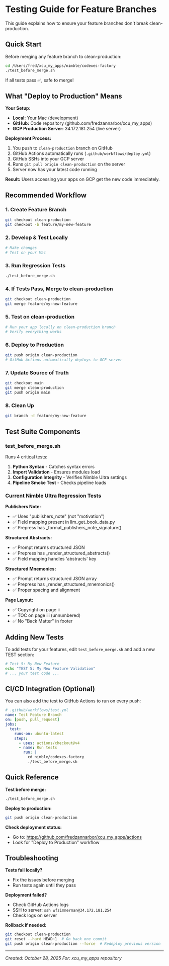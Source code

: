 # Testing Guide for Feature Branches

This guide explains how to ensure your feature branches don't break clean-production.

## Quick Start

Before merging any feature branch to clean-production:

```bash
cd /Users/fred/xcu_my_apps/nimble/codexes-factory
./test_before_merge.sh
```

If all tests pass ✅, safe to merge!

## What "Deploy to Production" Means

**Your Setup:**
- **Local:** Your Mac (development)
- **GitHub:** Code repository (github.com/fredzannarbor/xcu_my_apps)
- **GCP Production Server:** 34.172.181.254 (live server)

**Deployment Process:**
1. You push to `clean-production` branch on GitHub
2. GitHub Actions automatically runs (`.github/workflows/deploy.yml`)
3. GitHub SSHs into your GCP server
4. Runs `git pull origin clean-production` on the server
5. Server now has your latest code running

**Result:** Users accessing your apps on GCP get the new code immediately.

## Recommended Workflow

### 1. Create Feature Branch
```bash
git checkout clean-production
git checkout -b feature/my-new-feature
```

### 2. Develop & Test Locally
```bash
# Make changes
# Test on your Mac
```

### 3. Run Regression Tests
```bash
./test_before_merge.sh
```

### 4. If Tests Pass, Merge to clean-production
```bash
git checkout clean-production
git merge feature/my-new-feature
```

### 5. Test on clean-production
```bash
# Run your app locally on clean-production branch
# Verify everything works
```

### 6. Deploy to Production
```bash
git push origin clean-production
# GitHub Actions automatically deploys to GCP server
```

### 7. Update Source of Truth
```bash
git checkout main
git merge clean-production
git push origin main
```

### 8. Clean Up
```bash
git branch -d feature/my-new-feature
```

## Test Suite Components

### test_before_merge.sh
Runs 4 critical tests:

1. **Python Syntax** - Catches syntax errors
2. **Import Validation** - Ensures modules load
3. **Configuration Integrity** - Verifies Nimble Ultra settings
4. **Pipeline Smoke Test** - Checks pipeline loads

### Current Nimble Ultra Regression Tests

**Publishers Note:**
- ✅ Uses "publishers_note" (not "motivation")
- ✅ Field mapping present in llm_get_book_data.py
- ✅ Prepress has _format_publishers_note_signature()

**Structured Abstracts:**
- ✅ Prompt returns structured JSON
- ✅ Prepress has _render_structured_abstracts()
- ✅ Field mapping handles 'abstracts' key

**Structured Mnemonics:**
- ✅ Prompt returns structured JSON array
- ✅ Prepress has _render_structured_mnemonics()
- ✅ Proper spacing and alignment

**Page Layout:**
- ✅ Copyright on page ii
- ✅ TOC on page iii (unnumbered)
- ✅ No "Back Matter" in footer

## Adding New Tests

To add tests for your features, edit `test_before_merge.sh` and add a new TEST section:

```bash
# Test 5: My New Feature
echo "TEST 5: My New Feature Validation"
# ... your test code ...
```

## CI/CD Integration (Optional)

You can also add the test to GitHub Actions to run on every push:

```yaml
# .github/workflows/test.yml
name: Test Feature Branch
on: [push, pull_request]
jobs:
  test:
    runs-on: ubuntu-latest
    steps:
      - uses: actions/checkout@v4
      - name: Run tests
        run: |
          cd nimble/codexes-factory
          ./test_before_merge.sh
```

## Quick Reference

**Test before merge:**
```bash
./test_before_merge.sh
```

**Deploy to production:**
```bash
git push origin clean-production
```

**Check deployment status:**
- Go to: https://github.com/fredzannarbor/xcu_my_apps/actions
- Look for "Deploy to Production" workflow

## Troubleshooting

**Tests fail locally?**
- Fix the issues before merging
- Run tests again until they pass

**Deployment failed?**
- Check GitHub Actions logs
- SSH to server: `ssh wfzimmerman@34.172.181.254`
- Check logs on server

**Rollback if needed:**
```bash
git checkout clean-production
git reset --hard HEAD~1  # Go back one commit
git push origin clean-production --force  # Redeploy previous version
```

---

*Created: October 28, 2025*
*For: xcu_my_apps repository*
